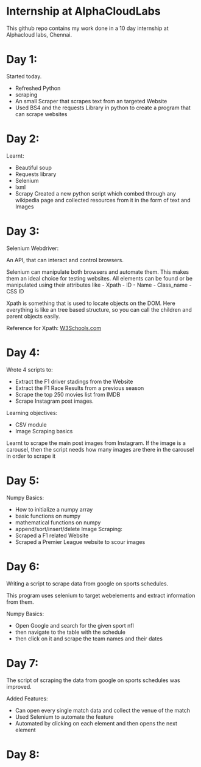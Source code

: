 # Internship at AlphaCloudLabs
This github repo contains my work done in a 10 day internship at Alphacloud labs, Chennai.

# Day 1:
  
  Started today. 

  - Refreshed Python
  - scraping
  - An small Scraper that scrapes text from an targeted Website
  - Used BS4 and the requests Library in python to create a program that can scrape websites

# Day 2:

  Learnt:
  - Beautiful soup
  - Requests library
  - Selenium
  - lxml
  - Scrapy
  Created a new python script which combed through any wikipedia page and collected resources from it in the form of text and Images

# Day 3:

  Selenium Webdriver:
  
  An API, that can interact and control browsers.

  Selenium can manipulate both browsers and automate them. This makes them an ideal choice for testing websites. 
  All elements can be found or be manipulated using their attributes like
    - Xpath
    - ID
    - Name
    - Class_name
    - CSS ID
  
  Xpath is something that is used to locate objects on the DOM. Here everything is like an tree based structure, so you can call the children and parent objects easily. 
  
  Reference for Xpath: [W3Schools.com](https://www.w3schools.com/xml/xpath_syntax.asp)

# Day 4:
  
Wrote 4 scripts to:
  - Extract the F1 driver stadings from the Website
  - Extract the F1 Race Results from a previous season
  - Scrape the top 250 movies list from IMDB
  - Scrape Instagram post images.

Learning objectives:
  - CSV module
  - Image Scraping basics

Learnt to scrape the main post images from Instagram. If the image is a carousel, then the script needs how many images are there in the carousel in order to scrape it

# Day 5:

Numpy Basics:
  - How to initialize a numpy array
  - basic functions on numpy
  - mathematical functions on numpy
  - append/sort/insert/delete
Image Scraping:
  - Scraped a F1 related Website
  - Scraped a Premier League website to scour images
   
# Day 6:

Writing a script to scrape data from google on sports schedules.

This program uses selenium to target webelements and extract information from them.
  
Numpy Basics:
  - Open Google and search for the given sport nfl 
  - then navigate to the table with the schedule
  - then click on it and scrape the team names and their dates

# Day 7:

The script of scraping the data from google on sports schedules was improved.

Added Features:
  - Can open every single match data and collect the venue of the match
  - Used Selenium to automate the feature
  - Automated by clicking on each element and then opens the next element

# Day 8:


  

